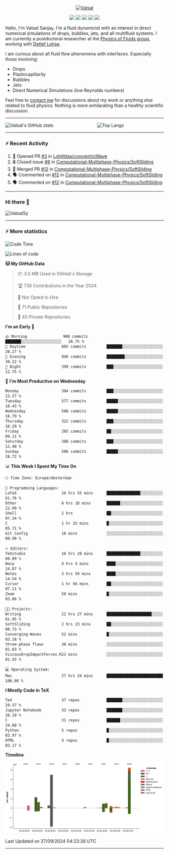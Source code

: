 <center>

[<img alt="Vatsal" width="200px" src="https://www.dropbox.com/s/dxyybgtblo8er6h/Logo_Vatsal_Vector.png?raw=1">](https://www.vatsalsanjay.com)

[<img src="https://img.shields.io/badge/googlescholar-4285F4?&style=for-the-badge&logo=googlescholar&logoColor=white">](https://scholar.google.com/citations?hl=en&user=67aQviYAAAAJ)
[<img src="https://img.shields.io/static/v1.svg?&style=for-the-badge&logo=ResearchGate&label=&message=ResearchGate&logoColor=white&color=green">](https://www.researchgate.net/profile/Vatsal-Sanjay-2)
[<img src="https://img.shields.io/badge/twitter-1DA1F2?&style=for-the-badge&logo=twitter&logoColor=white">](https://twitter.com/VatsalSanjay)
[<img src="https://img.shields.io/badge/linkedin-0A66C2?&style=for-the-badge&logo=linkedin">](https://www.linkedin.com/in/vatsalsanjay/)
[<img src="https://img.shields.io/badge/orcid-A6CE39?&style=for-the-badge&logo=orcid&logoColor=white">](https://orcid.org/0000-0002-4293-6099)

</center>

Hello, I'm Vatsal Sanjay. I'm a fluid dynamicist with an interest in direct numerical simulations of drops, bubbles, jets, and all multifluid systems. I am currently a postdoctoral researcher at the [Physics of Fluids group](https://pof.tnw.utwente.nl), working with [Detlef Lohse](https://en.wikipedia.org/wiki/Detlef_Lohse). 

I am curious about all fluid flow phenomena with interfaces. Especially those involving:

- Drops
- Plastocapillarity
- Bubbles
- Jets
- Direct Numerical Simulations (low Reynolds numbers)

Feel free to [contact me](mailto:contact@vatsalsanjay.com) for discussions about my work or anything else related to fluid physics. Nothing is more exhilarating than a healthy scientific discussion.

<!-- ![Vatsal's GitHub stats](https://github-readme-stats-xi-wine-74.vercel.app/api?username=VatsalSy&show_icons=true&theme=vision-friendly-dark)

![Top Langs](https://github-readme-stats-xi-wine-74.vercel.app/api/top-langs/?username=VatsalSy&layout=compact&theme=vision-friendly-dark) -->

---
<div style="display: flex; justify-content: space-between;">
    <img src="https://github-readme-stats-xi-wine-74.vercel.app/api?username=VatsalSy&show_icons=true&theme=vision-friendly-dark" alt="Vatsal's GitHub stats" style="width: 55%;">
    <img src="https://github-readme-stats-xi-wine-74.vercel.app/api/top-langs/?username=VatsalSy&layout=compact&theme=vision-friendly-dark" alt="Top Langs" style="width: 42%;">
</div>

---

### :zap: Recent Activity

<!--START_SECTION:activity-->
1. 💪 Opened PR [#3](https://github.com/Lohittitas/concentricWave/pull/3) in [Lohittitas/concentricWave](https://github.com/Lohittitas/concentricWave)
2. 🔒 Closed issue [#8](https://github.com/Computational-Multiphase-Physics/SoftSliding/issues/8) in [Computational-Multiphase-Physics/SoftSliding](https://github.com/Computational-Multiphase-Physics/SoftSliding)
3. 🎉 Merged PR [#12](https://github.com/Computational-Multiphase-Physics/SoftSliding/pull/12) in [Computational-Multiphase-Physics/SoftSliding](https://github.com/Computational-Multiphase-Physics/SoftSliding)
4. 🗣 Commented on [#12](https://github.com/Computational-Multiphase-Physics/SoftSliding/pull/12#issuecomment-2376998791) in [Computational-Multiphase-Physics/SoftSliding](https://github.com/Computational-Multiphase-Physics/SoftSliding)
5. 🗣 Commented on [#12](https://github.com/Computational-Multiphase-Physics/SoftSliding/pull/12#issuecomment-2376799364) in [Computational-Multiphase-Physics/SoftSliding](https://github.com/Computational-Multiphase-Physics/SoftSliding)
<!--END_SECTION:activity-->
---

### Hi there 👋
<p align="left"> <img src="https://komarev.com/ghpvc/?username=VatsalSy&label=Profile%20views&color=orange&style=for-the-badge" alt="VatsalSy" /> </p>

---
### :zap: More statistics

<!--START_SECTION:waka-->
![Code Time](http://img.shields.io/badge/Code%20Time-358%20hrs%2043%20mins-blue)

![Lines of code](https://img.shields.io/badge/From%20Hello%20World%20I%27ve%20Written-23.8%20million%20lines%20of%20code-blue)

**🐱 My GitHub Data** 

> 📦 3.0 MB Used in GitHub's Storage 
 > 
> 🏆 738 Contributions in the Year 2024
 > 
> 🚫 Not Opted to Hire
 > 
> 📜 71 Public Repositories 
 > 
> 🔑 40 Private Repositories 
 > 
**I'm an Early 🐤** 

```text
🌞 Morning                900 commits         ███████░░░░░░░░░░░░░░░░░░   28.75 % 
🌆 Daytime                885 commits         ███████░░░░░░░░░░░░░░░░░░   28.27 % 
🌃 Evening                946 commits         ████████░░░░░░░░░░░░░░░░░   30.22 % 
🌙 Night                  399 commits         ███░░░░░░░░░░░░░░░░░░░░░░   12.75 % 
```
📅 **I'm Most Productive on Wednesday** 

```text
Monday                   384 commits         ███░░░░░░░░░░░░░░░░░░░░░░   12.27 % 
Tuesday                  577 commits         █████░░░░░░░░░░░░░░░░░░░░   18.43 % 
Wednesday                588 commits         █████░░░░░░░░░░░░░░░░░░░░   18.79 % 
Thursday                 322 commits         ███░░░░░░░░░░░░░░░░░░░░░░   10.29 % 
Friday                   285 commits         ██░░░░░░░░░░░░░░░░░░░░░░░   09.11 % 
Saturday                 388 commits         ███░░░░░░░░░░░░░░░░░░░░░░   12.40 % 
Sunday                   586 commits         █████░░░░░░░░░░░░░░░░░░░░   18.72 % 
```


📊 **This Week I Spent My Time On** 

```text
🕑︎ Time Zone: Europe/Amsterdam

💬 Programming Languages: 
LaTeX                    16 hrs 55 mins      ███████████████░░░░░░░░░░   61.76 % 
Other                    6 hrs 18 mins       ██████░░░░░░░░░░░░░░░░░░░   22.99 % 
Shell                    2 hrs               ██░░░░░░░░░░░░░░░░░░░░░░░   07.34 % 
C                        1 hr 33 mins        █░░░░░░░░░░░░░░░░░░░░░░░░   05.71 % 
Git Config               16 mins             ░░░░░░░░░░░░░░░░░░░░░░░░░   00.98 % 

🔥 Editors: 
TeXstudio                16 hrs 28 mins      ███████████████░░░░░░░░░░   60.09 % 
Warp                     4 hrs 4 mins        ████░░░░░░░░░░░░░░░░░░░░░   14.87 % 
Notes                    3 hrs 59 mins       ████░░░░░░░░░░░░░░░░░░░░░   14.54 % 
Cursor                   1 hr 56 mins        ██░░░░░░░░░░░░░░░░░░░░░░░   07.11 % 
Zoom                     50 mins             █░░░░░░░░░░░░░░░░░░░░░░░░   03.06 % 

🐱‍💻 Projects: 
Writing                  22 hrs 27 mins      ████████████████████░░░░░   81.95 % 
SoftSliding              2 hrs 23 mins       ██░░░░░░░░░░░░░░░░░░░░░░░   08.73 % 
Converging-Waves         52 mins             █░░░░░░░░░░░░░░░░░░░░░░░░   03.18 % 
three-phase flows        30 mins             ░░░░░░░░░░░░░░░░░░░░░░░░░   01.83 % 
ViscousDropImpactForces.R23 mins             ░░░░░░░░░░░░░░░░░░░░░░░░░   01.43 % 

💻 Operating System: 
Mac                      27 hrs 24 mins      █████████████████████████   100.00 % 
```

**I Mostly Code in TeX** 

```text
TeX                      37 repos            ███████░░░░░░░░░░░░░░░░░░   29.37 % 
Jupyter Notebook         33 repos            ███████░░░░░░░░░░░░░░░░░░   26.19 % 
C                        31 repos            ██████░░░░░░░░░░░░░░░░░░░   24.60 % 
Python                   5 repos             █░░░░░░░░░░░░░░░░░░░░░░░░   03.97 % 
HTML                     4 repos             █░░░░░░░░░░░░░░░░░░░░░░░░   03.17 % 
```



**Timeline**

![Lines of Code chart](https://raw.githubusercontent.com/VatsalSy/VatsalSy/main/assets/bar_graph.png)


 Last Updated on 27/09/2024 04:23:26 UTC
<!--END_SECTION:waka-->
---
